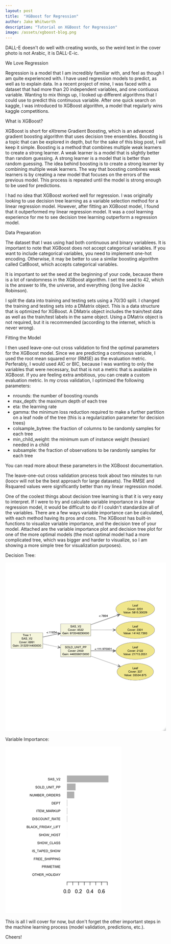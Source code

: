 ```yaml
---
layout: post
title:  "XGBoost for Regression"
author: Jake Whitworth
description: "Tutorial on XGBoost for Regression"
image: /assets/xgboost-blog.png
---
```


DALL-E doesn't do well with creating words, so the weird text in the cover photo is not Arabic, it is DALL-E-ic.

We Love Regression

Regression is a model that I am incredibly familiar with, and feel as though I am quite experienced with. I have used regression models to predict, as well as to explain data. In a recent project of mine, I was faced with a dataset that had more than 20 independent variables, and one contiuous variable. Wanting to mix things up, I looked up different algorithms that I could use to predict this continuous variable. After one quick search on kaggle, I was introduced to XGBoost algorithm, a model that regularly wins kaggle competitions.

What is XGBoost?

XGBoost is short for eXtreme Gradient Boosting, which is an advanced gradient boosting algorithm that uses decision tree ensembles. Boosting is a topic that can be explored in depth, but for the sake of this blog post, I will keep it simple. Boosting is a method that combines multiple weak learners to create a strong learner. A weak learner is a model that is slightly better than random guessing. A strong learner is a model that is better than random guessing. The idea behind boosting is to create a strong learner by combining multiple weak learners. The way that boosting combines weak learners is by creating a new model that focuses on the errors of the previous model. This process is repeated until the model is strong enough to be used for predictions.

I had no idea that XGBoost worked well for regression. I was originally looking to use decision tree learning as a variable selection method for a linear regression model. However, after fitting an XGBoost model, I found that it outperformed my linear regression model. It was a cool learning experience for me to see decision tree learning outperform a regression model. 

Data Preparation

The dataset that I was using had both continuous and binary variablees. It is important to note that XGBoost does not accept categorical variables. If you want to include categorical variables, you need to implement one-hot encoding. Otherwise, it may be better to use a similar boosting algorithm called CatBoost, which accepts categorical variables. 

It is important to set the seed at the beginning of your code, because there is a lot of randomness in the XGBoost algorithm. I set the seed to 42, which is the answer to life, the universe, and everything (long live Jackie Robinson).

I split the data into training and testing sets using a 70/30 split. I changed the training and testing sets into a DMatrix object. This is a data structure that is optimized for XGBoost. A DMatrix object includes the train/test data as well as the train/test labels in the same object. Using a DMatrix object is not required, but it is recommended (according to the internet, which is never wrong).

Fitting the Model

I then used leave-one-out cross validation to find the optimal parameters for the XGBoost model. Since we are predicting a continuous variable, I used the root mean squared error (RMSE) as the evaluation metric. Perferably, I would used AIC or BIC, because I was wanting to only the variables that were necessary, but that is not a metric that is available in XGBoost. If you are feeling extra ambitious, you can create a custom evaluation metric. In my cross validation, I optimized the following parameters:
- nrounds: the number of boosting rounds
- max_depth: the maximum depth of each tree
- eta: the learning rate
- gamma: the minimum loss reduction required to make a further partition on a leaf node of the tree (this is a regularization parameter for decision trees)
- colsample_bytree: the fraction of columns to be randomly samples for each tree
- min_child_weight: the minimum sum of instance weight (hessian) needed in a child
- subsample: the fraction of observations to be randomly samples for each tree

You can read more about these parameters in the XGBoost documentation.

The leave-one-out cross validation process took about two minutes to run (loocv will not be the best approach for large datasets). The RMSE and Rsquared values were significantly better than my linear regression model. 


One of the coolest things about decision tree learning is that it is very easy to interpret. If I were to try and calculate variable importance in a linear regression model, it would be difficult to do if I couldn't standardize all of the variables. There are a few ways variable importance can be calculated, with each method having its pros and cons. The XGBoost has built-in functions to visualize variable importance, and the decision tree of your model. Attached are the variable importance plot and decision tree plot for one of the more optimal models (the most optimal model had a more complicated tree, which was bigger and harder to visualize, so I am showing a more simple tree for visualization purposes).

Decision Tree:

![Figure](https://raw.githubusercontent.com/jdubindaclub/my386blog/main/assets/xgboostSmallTree.png)

Variable Importance:

![Figure](https://raw.githubusercontent.com/jdubindaclub/my386blog/main/assets/xgboostImportance.png)


This is all I will cover for now, but don't forget the other important steps in the machine learning process (model validation, predictions, etc.). 

Cheers!
